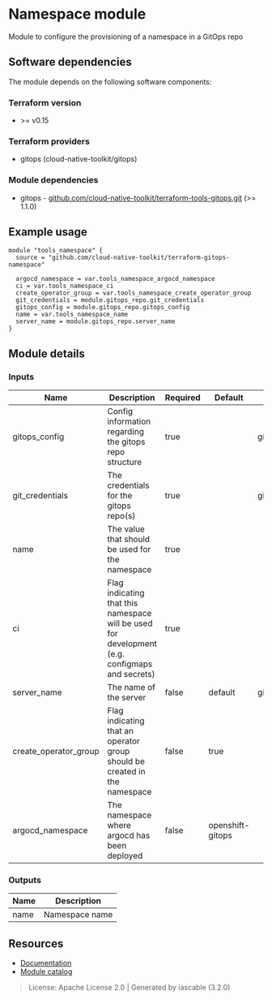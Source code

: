 # Namespace module

Module to configure the provisioning of a namespace in a GitOps repo


## Software dependencies

The module depends on the following software components:

### Terraform version

- \>= v0.15

### Terraform providers


- gitops (cloud-native-toolkit/gitops)

### Module dependencies


- gitops - [github.com/cloud-native-toolkit/terraform-tools-gitops.git](https://github.com/cloud-native-toolkit/terraform-tools-gitops.git) (>= 1.1.0)

## Example usage

```hcl
module "tools_namespace" {
  source = "github.com/cloud-native-toolkit/terraform-gitops-namespace"

  argocd_namespace = var.tools_namespace_argocd_namespace
  ci = var.tools_namespace_ci
  create_operator_group = var.tools_namespace_create_operator_group
  git_credentials = module.gitops_repo.git_credentials
  gitops_config = module.gitops_repo.gitops_config
  name = var.tools_namespace_name
  server_name = module.gitops_repo.server_name
}

```

## Module details

### Inputs

| Name | Description | Required | Default | Source |
|------|-------------|---------|----------|--------|
| gitops_config | Config information regarding the gitops repo structure | true |  | gitops.gitops_config |
| git_credentials | The credentials for the gitops repo(s) | true |  | gitops.git_credentials |
| name | The value that should be used for the namespace | true |  |  |
| ci | Flag indicating that this namespace will be used for development (e.g. configmaps and secrets) | true |  |  |
| server_name | The name of the server | false | default | gitops.server_name |
| create_operator_group | Flag indicating that an operator group should be created in the namespace | false | true |  |
| argocd_namespace | The namespace where argocd has been deployed | false | openshift-gitops |  |

### Outputs

| Name | Description |
|------|-------------|
| name | Namespace name |

## Resources

- [Documentation](https://operate.cloudnativetoolkit.dev)
- [Module catalog](https://modules.cloudnativetoolkit.dev)

> License: Apache License 2.0 | Generated by iascable (3.2.0)
